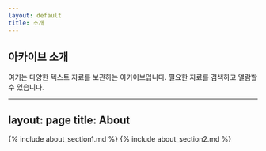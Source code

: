 ```yaml
---
layout: default
title: 소개
---
```


## 아카이브 소개
여기는 다양한 텍스트 자료를 보관하는 아카이브입니다. 필요한 자료를 검색하고 열람할 수 있습니다.

---
layout: page
title: About
---
{% include about_section1.md %}
{% include about_section2.md %}
